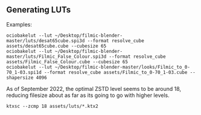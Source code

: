 ## Generating LUTs

Examples:

```shell
ociobakelut --lut ~/Desktop/filmic-blender-master/luts/desat65cube.spi3d --format resolve_cube assets/desat65cube.cube --cubesize 65
ociobakelut --lut ~/Desktop/filmic-blender-master/luts/Filmic_False_Colour.spi3d --format resolve_cube assets/Filmic_False_Colour.cube --cubesize 65
ociobakelut --lut ~/Desktop/filmic-blender-master/looks/Filmic_to_0-70_1-03.spi1d --format resolve_cube assets/Filmic_to_0-70_1-03.cube --shapersize 4096
```

As of September 2022, the optimal ZSTD level seems to be around 18, reducing filesize about as far as its going to go with higher levels.

```shell
ktxsc --zcmp 18 assets/luts/*.ktx2
```